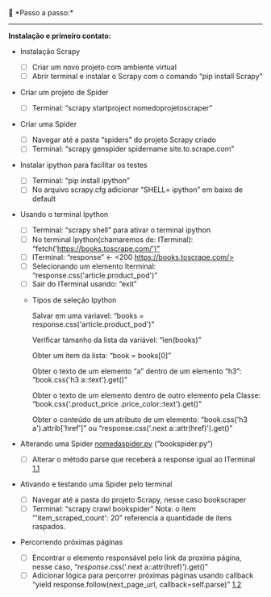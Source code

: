 <aside>
👣 *Passo a passo:*

---

**Instalação e primeiro contato:**

- Instalação Scrapy
    - [ ]  Criar um novo projeto com ambiente virtual
    - [ ]  Abrir terminal e instalar o Scrapy com o comando “pip install Scrapy”
- Criar um projeto de Spider
    - [ ]  Terminal: “scrapy startproject nomedoprojetoscraper”
- Criar uma Spider
    - [ ]  Navegar até a pasta “spiders” do projeto Scrapy criado
    - [ ]  Terminal: “scrapy genspider spidername site.to.scrape.com”
- Instalar ipython para facilitar os testes
    - [ ]  Terminal: “pip install ipython”
    - [ ]  No arquivo scrapy.cfg adicionar “SHELL= ipython” em baixo de default
- Usando o terminal Ipython
    - [ ]  Terminal: “scrapy shell” para ativar o terminal ipython
    - [ ]  No terminal Ipython(chamaremos de: ITerminal):  “fetch('https://books.toscrape.com/')”
    - [ ]  ITerminal: “response” ← <200 https://books.toscrape.com/>
    - [ ]  Selecionando um elemento Iterminal: “response.css('article.product_pod')”
    - [ ]  Sair do ITerminal usando: “exit”
    - Tipos de seleção Ipython
        
        Salvar em uma variavel: “books = response.css('article.product_pod')”
        
        Verificar tamanho da lista da variável: “len(books)”
        
        Obter um item da lista: “book = books[0]”
        
        Obter o texto de um elemento “a” dentro de um elemento “h3”: “book.css('h3 a::text').get()”
        
        Obter o texto de um elemento dentro de outro elemento pela Classe: “book.css('.product_price .price_color::text').get()”
        
        Obter o conteúdo de um atributo de um elemento: “book.css('h3 a').attrib['href']” ou “response.css('.next a::attr(href)').get()”
        
- Alterando uma Spider [nomedaspider.py](http://nomedaspider.py) (”bookspider.py”)
    - [ ]  Alterar o método parse que receberá a response igual ao ITerminal [1.1](https://www.notion.so/Page-3-Scrapy-Project-4aa86e19a54c459c9b5d4465e564ea92?pvs=21)
- Ativando e testando uma Spider pelo terminal
    - [ ]  Navegar até a pasta do projeto Scrapy, nesse caso bookscraper
    - [ ]  Terminal: “scrapy crawl bookspider”  Nota: o item “'item_scraped_count': 20” referencia a quantidade de itens raspados.
- Percorrendo próximas páginas
    - [ ]  Encontrar o elemento responsável pelo link da proxima página, nesse caso, “*response*.css('.next a::attr(href)').get()”
    - [ ]  Adicionar lógica para percorrer próximas páginas  usando callback “yield response.follow(next_page_url, callback=self.parse)” [1.2](https://www.notion.so/Page-3-Scrapy-Project-4aa86e19a54c459c9b5d4465e564ea92?pvs=21)
</aside>
